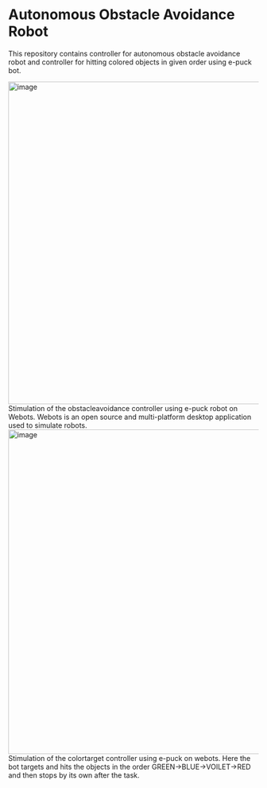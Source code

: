 # Autonomous Obstacle Avoidance Robot
This repository contains controller for autonomous obstacle avoidance robot and controller for hitting colored objects in given order using e-puck bot.

<img width="649" alt="image" src="https://user-images.githubusercontent.com/85176591/152930716-c7e28243-0f0c-4a18-b6a2-a7f6515c30e8.png">
Stimulation of the obstacleavoidance controller using e-puck robot on Webots.
Webots is an open source and multi-platform desktop application used to simulate robots.

<img width="653" alt="image" src="https://user-images.githubusercontent.com/85176591/152931175-0fc22ce1-90f7-40fc-80d5-7c59bcc8c61e.png">
Stimulation of the colortarget controller using e-puck on webots. Here the bot targets and hits the objects in the order GREEN->BLUE->VOILET->RED and then stops by its own after the task.
